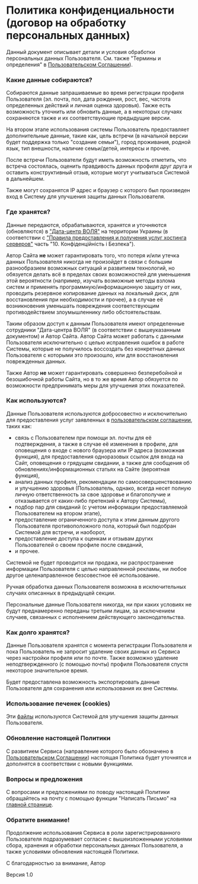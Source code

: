 # Политика конфиденциальности (договор на обработку персональных данных)

Данный документ описывает детали и условия обработки персональных данных Пользователя. См. также "Термины и определения" в [Пользовательском Соглашении](/пользовательское-соглашение)).

### Какие данные собираются?

Собираются данные запрашиваемые во время регистрации профиля Пользователя (эл. почта, пол, дата рождения, рост, вес, частота определенных действий и личная оценка здоровья). Также есть возможность уточнить или обновить данные, а в некоторых случаях сохраняются также и их соответствующие предыдущие версии.

На втором этапе использования системы Пользователь предоставляет дополнительные данные, такие как, цель встречи (в начальной версии будет поддержка только "создание семьи"), город проживания, родной язык, тип внешности, наличие семьи/детей, интересы и прочее.

После встречи Пользователи будут иметь возможность отметить, что встреча состоялась, оценить правдивость данных профиля друг друга и оставить конструктивный отзыв, которые могут учитываться Системой в дальнейшем.

Также могут сохранятся IP адрес и браузер с которого был произведен вход в Систему для улучшения защиты данных Пользователя.

### Где хранятся?

Данные передаются, обрабатываются, хранятся и уточняются (обновляются) в ["Дата-центр ВОЛЯ"](https://dc.volia.com/ru/) на территории Украины (в соответствии с ["Правила предоставления и получения услуг хостинга серверов"](https://dc.volia.com/documents/download/3) часть "10. Конфіденційність і Безпека").

Автор Сайта **не** может гарантировать того, что потеря и/или утечка данных Пользователя никогда не произойдет в связи с большим разнообразием возможных ситуаций и развитием технологий, но обязуется делать всё в пределах своих возможностей для уменьшения этой вероятности (например, изучать возможные методы взлома систем и применять программную/информационную защиту от них, проводить резервное копирование данных на локальный диск, для восстановления при необходимости и прочее), а в случае её возникновения уменьшать повреждения соответствующим противодействием злоумышленнику либо обстоятельствам.

Таким образом доступ к данным Пользователя имеют определенные сотрудники "Дата-центра ВОЛЯ" (в соответствии с вышеуказанным документом) и Автор Сайта. Автор Сайта может работать с данными Пользователя исключительно с целью исправления ошибок в работе Системы, которые не получилось воссоздать без конкретных данных Пользователя с которыми это произошло, или для восстановления поврежденных данных.

Также Автор **не** может гарантировать совершенно безперебойной и безошибочной работы Сайта, но в то же время Автор обязуется по возможности предпринимать меры для улучшения этих показателей.

### Как используются?

Данные Пользователя используются добросовестно и исключительно для предоставления услуг заявленных в [пользовательском соглашении](/пользовательское-соглашение), таких как:
* связь с Пользователем при помощи эл. почты для её подтверждения, а также в случае её изменения в профиле, для оповещения о входе с нового браузера или IP адреса (возможная функция), для предоставления одноразовых ссылок для входа на Сайт, оповещения о грядущем свидании, а также для сообщения об обновлениях/информационных статьях на Сайте (вероятная функция),
* анализ данных профиля, рекомендации по самосовершенствованию и улучшению здоровья (Пользователь, однако, всегда несет полную личную ответственность за свое здоровье и благополучие и отказывается от каких-либо претензий к Автору Системы),
* подбор пар для свиданий (с учетом информации предоставляемой Пользователем на втором этапе),
* предоставление ограниченного доступа к этим данным другого Пользователя противоположного пола, который был подобран Системой для встречи, и наоборот,
* предоставление доступа к оценкам и отзывам других Пользователей о своем профиле после свиданий,
* и прочее.

Системой не будет проводится ни продажа, ни распространение информации Пользователя с целью направленной рекламы, ни любое другое целенаправленное безсовестное её использование.

Ручная обработка данных Пользователя возможна в исключительных случаях описанных в предыдущей секции.

Персональные данные Пользователя никогда, ни при каких условиях не будут преднамеренно переданы третьим лицам, за исключением случаев, связанных с исполнением действующего законодательства.

### Как долго хранятся?
Данные Пользователя хранятся с момента регистрации Пользователя и пока Пользователь не запросит удаление своих данных из Сервиса через настройки профиля или по почте. Также возможно удаление неподтвержденного (с помощью почты) профиля Пользователя спустя некоторое значительное время.

Будет предоставлена возможность экспортировать данные Пользователя для сохранения или использования их вне Системы.

### Использование печенек (cookies)
Эти [файлы](https://ru.wikipedia.org/wiki/Cookie) используются Системой для улучшения защиты данных Пользователя.

### Обновление настоящей Политики
С развитием Сервиса (направление которого было обозначено в [Пользовательском Соглашении](/пользовательское-соглашение)) настоящая Политика будет уточнятся и дополнятся в соответствии с новыми функциями.

### Вопросы и предложения
С вопросами и предложениями по поводу настоящей Политики обращайтесь на почту с помощью функции "Написать Письмо" на [главной странице](/).

### Обратите внимание!
Продолжение использования Сервиса в роли зарегистрированного Пользователя подразумевает согласие с вышеизложенными условиями сбора, хранения и обработки персональных данных Пользователя, а также условиями обновления настоящей Политики.

С благодарностью за внимание, Автор

Версия 1.0
